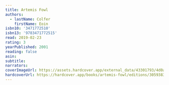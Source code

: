 ```yaml
---
title: Artemis Fowl
authors:
  - lastName: Colfer
    firstName: Eoin
isbn10: '3471772510'
isbn13: '9783471772515'
read: 2019-02-23
rating: 3
yearPublished: 2001
reading: false
asin:
subtitle:
narrators:
coverImageUrl: https://assets.hardcover.app/external_data/43301793/4d0aabbafc6687d3bd547dd8f394ac92e0c255f2.jpeg
hardcoverUrl: https://hardcover.app/books/artemis-fowl/editions/30593831
---
```

